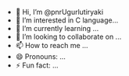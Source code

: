 - 👋 Hi, I’m @pnrUgurlutiryaki
- 👀 I’m interested in  C language...
- 🌱 I’m currently learning ...
- 💞️ I’m looking to collaborate on ...
- 📫 How to reach me ...
- 😄 Pronouns: ...
- ⚡ Fun fact: ...

<!---
pnrUgurlutiryaki/pnrUgurlutiryaki is a ✨ special ✨ repository because its `README.md` (this file) appears on your GitHub profile.
You can click the Preview link to take a look at your changes.
--->
